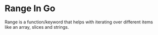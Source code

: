 # Range In Go

Range is a function/keyword that helps with iterating over different items like an array, slices and strings.
